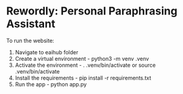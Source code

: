 # Rewordly: Personal Paraphrasing Assistant


To run the website:

1. Navigate to eaihub folder
2. Create a virtual environment -
   python3 -m venv .venv
3. Activate the environment -
   . .venv/bin/activate or source .venv/bin/activate
4. Install the requirements -
   pip install -r requirements.txt
5. Run the app -
   python app.py
